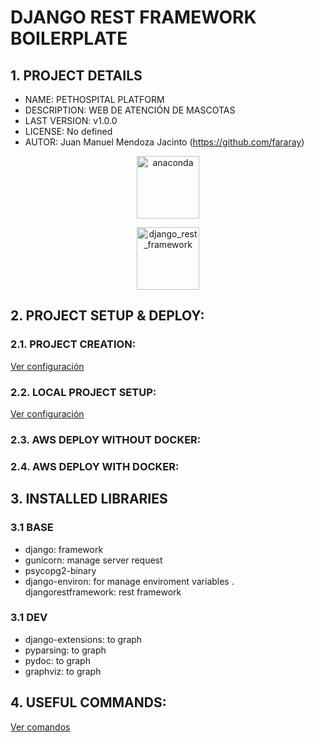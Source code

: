 # DJANGO REST FRAMEWORK BOILERPLATE

## 1. PROJECT DETAILS
- NAME: PETHOSPITAL PLATFORM
- DESCRIPTION: WEB DE ATENCIÓN DE MASCOTAS
- LAST VERSION: v1.0.0
- LICENSE: No defined
- AUTOR: Juan Manuel Mendoza Jacinto (https://github.com/fararay)

<p align="center">
<img src="https://upload.wikimedia.org/wikipedia/commons/thumb/7/75/Django_logo.svg/1920px-Django_logo.svg.png" alt="anaconda"  style="height:100px;">
</p>

<p align="center">
<img src="https://www.django-rest-framework.org/img/logo.png" alt="django_rest_framework"  style="height:100px;">
</p>

## 2. PROJECT SETUP & DEPLOY:
### 2.1. PROJECT CREATION:
[Ver configuración](https://github.com/papercubeconsulting/DJANGO-DRF-BOILERPLATE/blob/main/doc/setup_deploy/PROJECT_CREATION.md)
### 2.2. LOCAL PROJECT SETUP:
[Ver configuración](https://github.com/papercubeconsulting/DJANGO-DRF-BOILERPLATE/blob/main/doc/setup_deploy/LOCAL_SETUP.md)
### 2.3. AWS DEPLOY WITHOUT DOCKER:
### 2.4. AWS DEPLOY WITH DOCKER:

## 3. INSTALLED LIBRARIES
### 3.1 BASE
- django: framework
- gunicorn: manage server request
- psycopg2-binary
- django-environ: for manage enviroment variables
. djangorestframework: rest framework
### 3.1 DEV
- django-extensions: to graph
- pyparsing: to graph
- pydoc: to graph
- graphviz: to graph

## 4. USEFUL COMMANDS:
[Ver comandos](https://github.com/papercubeconsulting/DJANGO-DRF-BOILERPLATE/blob/main/doc/COMMANDS.md)